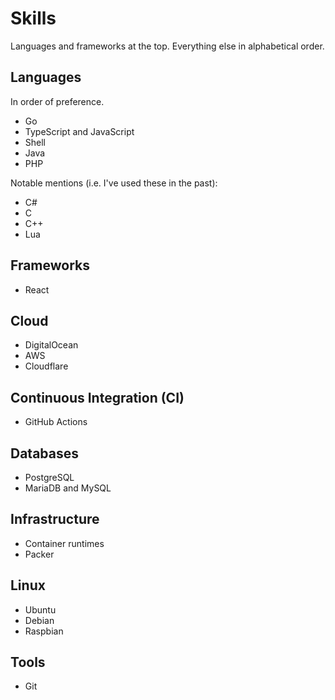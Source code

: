 # Skills

Languages and frameworks at the top.
Everything else in alphabetical order.

## Languages

In order of preference.

- Go
- TypeScript and JavaScript
- Shell
- Java
- PHP

Notable mentions (i.e. I've used these in the past):

- C#
- C
- C++
- Lua

## Frameworks

- React

## Cloud

- DigitalOcean
- AWS
- Cloudflare

## Continuous Integration (CI)

- GitHub Actions

## Databases

- PostgreSQL
- MariaDB and MySQL

## Infrastructure

- Container runtimes
- Packer

## Linux

- Ubuntu
- Debian
- Raspbian

## Tools

- Git
